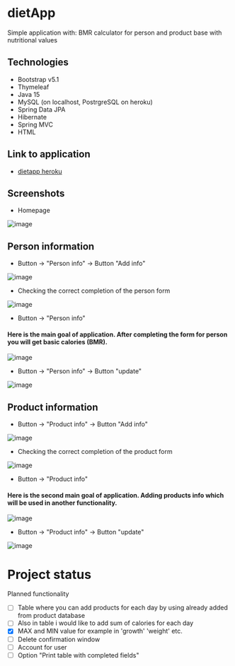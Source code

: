 # dietApp
Simple application with: BMR calculator for person and product base with nutritional values

## Technologies
* Bootstrap v5.1
* Thymeleaf
* Java 15
* MySQL (on localhost, PostrgreSQL on heroku)
* Spring Data JPA 
* Hibernate
* Spring MVC
* HTML

## Link to application

* [dietapp heroku](https://wdietapp.herokuapp.com/)

## Screenshots
* Homepage

![image](https://user-images.githubusercontent.com/80509103/128939534-8e263d58-9c8d-4546-9f30-c6da2830946d.png)

## Person information

* Button -> "Person info" -> Button "Add info"

![image](https://user-images.githubusercontent.com/80509103/128940396-39b24886-3bf0-42d1-ad22-8bf0297f90b9.png)


* Checking the correct completion of the person form

![image](https://user-images.githubusercontent.com/80509103/128940616-54e44f18-7ff7-43f0-97a2-91ab4022ebb7.png)


* Button -> "Person info"
#### Here is the main goal of application. After completing the form for person you will get basic calories (BMR).

![image](https://user-images.githubusercontent.com/80509103/128939936-9c99b2ed-5f7b-4039-9bd4-1a40e49a71f2.png)

* Button -> "Person info" -> Button "update"

![image](https://user-images.githubusercontent.com/80509103/128940331-463fca8b-0175-416d-befd-66aee83bf786.png)


## Product information

* Button -> "Product info" -> Button "Add info"

![image](https://user-images.githubusercontent.com/80509103/128941994-7a6c30ad-9b4a-46ce-912f-6622a4326b77.png)

* Checking the correct completion of the product form

![image](https://user-images.githubusercontent.com/80509103/128943623-ea51534d-7223-4f38-974b-f937ea446b06.png)


* Button -> "Product info"
#### Here is the second main goal of application. Adding products info which will be used in another functionality.

![image](https://user-images.githubusercontent.com/80509103/128942074-c771c612-d0c4-419c-ade2-29fc4ffdec63.png)

* Button -> "Product info" -> Button "update"

![image](https://user-images.githubusercontent.com/80509103/128943711-2ffa1070-44fd-4dea-812c-381ba9215ea2.png)


# Project status
Planned functionality
- [ ] Table where you can add products for each day by using already added from product database
- [ ] Also in table i would like to add sum of calories for each day
- [x] MAX and MIN value for example in 'growth' 'weight' etc.
- [ ] Delete confirmation window
- [ ] Account for user
- [ ] Option "Print table with completed fields"
